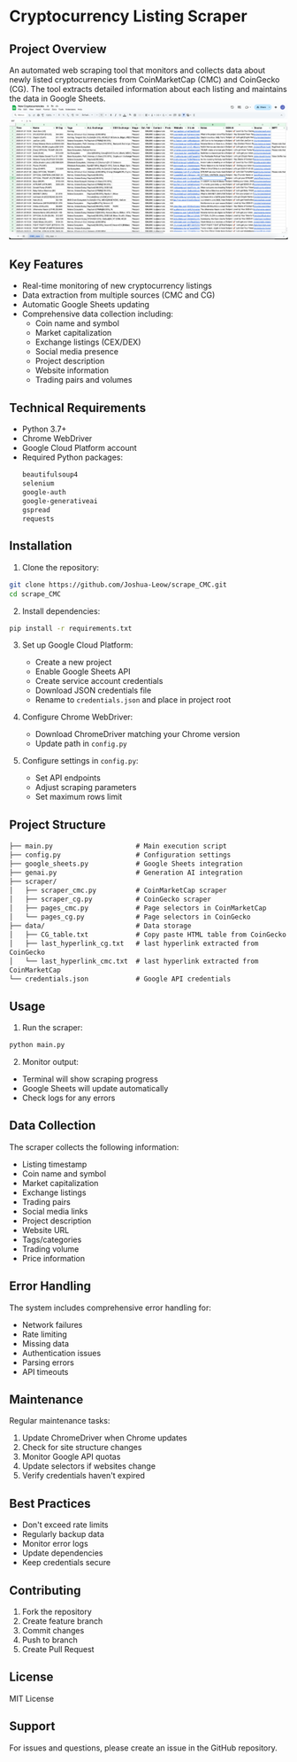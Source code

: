 # Cryptocurrency Listing Scraper

## Project Overview
An automated web scraping tool that monitors and collects data about newly listed cryptocurrencies from CoinMarketCap (CMC) and CoinGecko (CG). The tool extracts detailed information about each listing and maintains the data in Google Sheets.<br>
<img src="data/google_sheets.png" alt="Google Sheets Output"/>

## Key Features
- Real-time monitoring of new cryptocurrency listings
- Data extraction from multiple sources (CMC and CG)
- Automatic Google Sheets updating
- Comprehensive data collection including:
  - Coin name and symbol
  - Market capitalization
  - Exchange listings (CEX/DEX)
  - Social media presence
  - Project description
  - Website information
  - Trading pairs and volumes

## Technical Requirements
- Python 3.7+
- Chrome WebDriver
- Google Cloud Platform account
- Required Python packages:
  ```
  beautifulsoup4
  selenium
  google-auth
  google-generativeai
  gspread
  requests
  ```

## Installation
1. Clone the repository:
```bash
git clone https://github.com/Joshua-Leow/scrape_CMC.git
cd scrape_CMC
```

2. Install dependencies:
```bash
pip install -r requirements.txt
```

3. Set up Google Cloud Platform:
   - Create a new project
   - Enable Google Sheets API
   - Create service account credentials
   - Download JSON credentials file
   - Rename to `credentials.json` and place in project root

4. Configure Chrome WebDriver:
   - Download ChromeDriver matching your Chrome version
   - Update path in `config.py`

5. Configure settings in `config.py`:
   - Set API endpoints
   - Adjust scraping parameters
   - Set maximum rows limit

## Project Structure
```
├── main.py                     # Main execution script
├── config.py                   # Configuration settings
├── google_sheets.py            # Google Sheets integration
├── genai.py                    # Generation AI integration
├── scraper/
│   ├── scraper_cmc.py          # CoinMarketCap scraper
│   ├── scraper_cg.py           # CoinGecko scraper
│   ├── pages_cmc.py            # Page selectors in CoinMarketCap
│   └── pages_cg.py             # Page selectors in CoinGecko
├── data/                       # Data storage
│   ├── CG_table.txt            # Copy paste HTML table from CoinGecko
│   ├── last_hyperlink_cg.txt   # last hyperlink extracted from CoinGecko
│   └── last_hyperlink_cmc.txt  # last hyperlink extracted from CoinMarketCap
└── credentials.json            # Google API credentials
```

## Usage
1. Run the scraper:
```bash
python main.py
```

2. Monitor output:
- Terminal will show scraping progress
- Google Sheets will update automatically
- Check logs for any errors

## Data Collection
The scraper collects the following information:
- Listing timestamp
- Coin name and symbol
- Market capitalization
- Exchange listings
- Trading pairs
- Social media links
- Project description
- Website URL
- Tags/categories
- Trading volume
- Price information

## Error Handling
The system includes comprehensive error handling for:
- Network failures
- Rate limiting
- Missing data
- Authentication issues
- Parsing errors
- API timeouts

## Maintenance
Regular maintenance tasks:
1. Update ChromeDriver when Chrome updates
2. Check for site structure changes
3. Monitor Google API quotas
4. Update selectors if websites change
5. Verify credentials haven't expired

## Best Practices
- Don't exceed rate limits
- Regularly backup data
- Monitor error logs
- Update dependencies
- Keep credentials secure

## Contributing
1. Fork the repository
2. Create feature branch
3. Commit changes
4. Push to branch
5. Create Pull Request

## License
MIT License

## Support
For issues and questions, please create an issue in the GitHub repository.